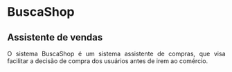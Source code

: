 # BuscaShop 
## Assistente de vendas
<p align="justify" > O sistema BuscaShop é um sistema assistente de compras, que visa facilitar
a decisão de compra dos usuários antes de irem ao comércio. </p>